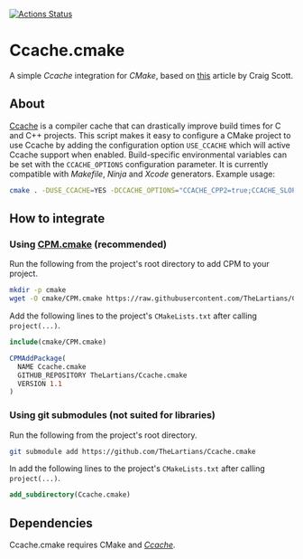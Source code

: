 [![Actions Status](https://github.com/TheLartians/Ccache.cmake/workflows/CI/badge.svg)](https://github.com/TheLartians/Ccache.cmake/actions)

# Ccache.cmake

A simple _Ccache_ integration for _CMake_, based on [this](https://crascit.com/2016/04/09/using-ccache-with-cmake) article by Craig Scott.
 
## About

[Ccache](https://ccache.dev) is a compiler cache that can drastically improve build times for C and C++ projects.
This script makes it easy to configure a CMake project to use Ccache by adding the configuration option `USE_CCACHE` which will active Ccache support when enabled.
Build-specific environmental variables can be set with the `CCACHE_OPTIONS` configuration parameter.
It is currently compatible with _Makefile_, _Ninja_ and _Xcode_ generators.
Example usage:

```bash
cmake . -DUSE_CCACHE=YES -DCCACHE_OPTIONS="CCACHE_CPP2=true;CCACHE_SLOPPINESS=clang_index_store"
```

## How to integrate

### Using [CPM.cmake](https://github.com/TheLartians/CPM) (recommended)

Run the following from the project's root directory to add CPM to your project.

```bash
mkdir -p cmake
wget -O cmake/CPM.cmake https://raw.githubusercontent.com/TheLartians/CPM/master/cmake/CPM.cmake
```

Add the following lines to the project's `CMakeLists.txt` after calling `project(...)`.

```CMake
include(cmake/CPM.cmake)

CPMAddPackage(
  NAME Ccache.cmake
  GITHUB_REPOSITORY TheLartians/Ccache.cmake
  VERSION 1.1
)
```

### Using git submodules (not suited for libraries)

Run the following from the project's root directory.

```bash
git submodule add https://github.com/TheLartians/Ccache.cmake 
```

In add the following lines to the project's `CMakeLists.txt` after calling `project(...)`.

```CMake
add_subdirectory(Ccache.cmake)
```

## Dependencies

Ccache.cmake requires CMake and [_Ccache_](https://ccache.dev).
